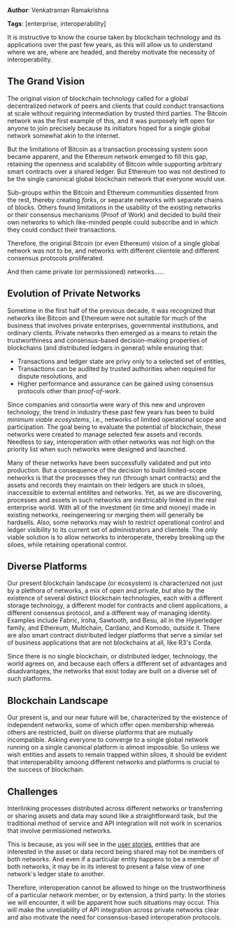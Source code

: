 <!--
 Copyright IBM Corp. All Rights Reserved.

 SPDX-License-Identifier: CC-BY-4.0
 -->

**Author**: Venkatraman Ramakrishna

**Tags**: [enterprise, interoperability]

It is instructive to know the course taken by blockchain technology and its applications over the past few years, as this will allow us to understand where we are, where are headed, and thereby motivate the necessity of interoperability.

## The Grand Vision
The original vision of blockchain technology called for a global decentralized network of peers and clients that could conduct transactions at scale without requiring intermediation by trusted third parties. The Bitcoin network was the first example of this, and it was purposely left open for anyone to join precisely because its initiators hoped for a single global network somewhat akin to the internet.

But the limitations of Bitcoin as a transaction processing system soon became apparent, and the Ethereum network emerged to fill this gap, retaining the openness and scalability of Bitcoin while supporting arbitrary smart contracts over a shared ledger. But Ethereum too was not destined to be the single canonical global blockchain network that everyone would use.

Sub-groups within the Bitcoin and Ethereum communities dissented from the rest, thereby creating _forks_, or separate networks with separate chains of blocks. Others found limitations in the usability of the existing networks or their consensus mechanisms (Proof of Work) and decided to build their own networks to which like-minded people could subscribe and in which they could conduct their transactions.

Therefore, the original Bitcoin (or even Ethereum) vision of a single global network was not to be, and networks with different clientele and different consensus protocols proliferated.

And then came private (or permissioned) networks......

## Evolution of Private Networks
Sometime in the first half of the previous decade, it was recognized that networks like Bitcoin and Ethereum were not suitable for much of the business that involves private enterprises, governmental institutions, and ordinary clients. Private networks then emerged as a means to retain the trustworthiness and consensus-based decision-making properties of blockchains (and distributed ledgers in general) while ensuring that:
- Transactions and ledger state are privy only to a selected set of entities,
- Transactions can be audited by trusted authorities when required for dispute resolutions, and
- Higher performance and assurance can be gained using consensus protocols other than _proof-of-work_.

Since companies and consortia were wary of this new and unproven technology, the trend in industry these past few years has been to build _minimum viable ecosystems_, i.e., networks of limited operational scope and participation. The goal being to evaluate the potential of blockchain, these networks were created to manage selected few assets and records. Needless to say, interoperation with other networks was not high on the priority list when such networks were designed and launched.

Many of these networks have been successfully validated and put into production. But a consequence of the decision to build limited-scope networks is that the processes they run (through smart contracts) and the assets and records they maintain on their ledgers are stuck in siloes, inaccessible to external entitites and networks. Yet, as we are discovering, processes and assets in such networks are inextricably linked in the real enterprise world. With all of the investment (in time and money) made in existing networks, reeingeneering or merging them will generally be hardsells. Also, some networks may wish to restrict operational control and ledger visibility to its current set of administrators and clientele. The only viable solution is to allow networks to interoperate, thereby breaking up the siloes, while retaining operational control.

## Diverse Platforms
Our present blockchain landscape (or ecosystem) is characterized not just by a plethora of networks, a mix of open and private, but also by the existence of several distinct blockchain technologies, each with a different storage technology, a different model for contracts and client applications, a different consensus protocol, and a different way of managing identity. Examples include Fabric, Iroha, Sawtooth, and Besu, all in the Hyperledger family, and Ethereum, Multichain, Cardano, and Komodo, outside it. There are also smart contract distributed ledger platforms that serve a similar set of business applications that are not blockchains at all, like R3's Corda.

Since there is no single blockchain, or distributed ledger, technology, the world agrees on, and because each offers a different set of advantages and disadvantages, the networks that exist today are built on a diverse set of such platforms.

## Blockchain Landscape
Our present is, and our near future will be, characterized by the existence of independent networks, some of which offer open membership whereas others are restricted, built on diverse platforms that are mutually incompatible. Asking everyone to converge to a single global network running on a single canonical platform is almost impossible. So unless we wish entities and assets to remain trapped within siloes, it should be evident that interoperability amoong different networks and platforms is crucial to the success of blockchain.

## Challenges

Interlinking processes distributed across different networks or transferring or sharing assets and data may sound like a straightforward task, but the traditional method of service and API integration will not work in scenarios that involve permissioned networks.

This is because, as you will see in the [user stories](../../weaver/user-stories/overview), entities that are interested in the asset or data record being shared may not be members of both networks. And even if a particular entity happens to be a member of both networks, it may be in its interest to present a false view of one network's ledger state to another.

Therefore, interoperation cannot be allowed to hinge on the trustworthiness of a particular network member, or by extension, a third party. In the stories we will encounter, it will be apparent how such situations may occur. This will make the unreliability of API integration across private networks clear and also motivate the need for consensus-based interoperation protocols.
